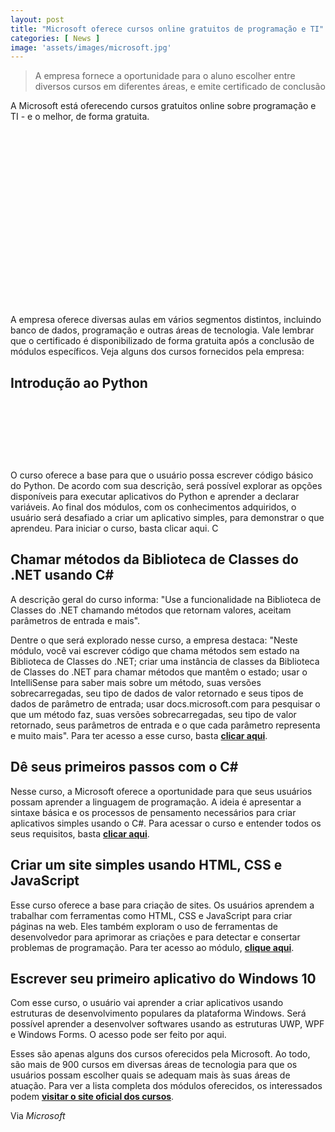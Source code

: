 ```yaml
---
layout: post
title: "Microsoft oferece cursos online gratuitos de programação e TI"
categories: [ News ]
image: 'assets/images/microsoft.jpg'
---
```


> A empresa fornece a oportunidade para o aluno escolher entre diversos cursos em diferentes áreas, e emite certificado de conclusão

A Microsoft está oferecendo cursos gratuitos online sobre programação e TI - e o melhor, de forma gratuita.

<!-- QUADRADO -->
<script async src="//pagead2.googlesyndication.com/pagead/js/adsbygoogle.js"></script>
<ins class="adsbygoogle"
style="display:inline-block;width:336px;height:280px"
data-ad-client="ca-pub-2838251107855362"
data-ad-slot="5351066970"></ins>
<script>
(adsbygoogle = window.adsbygoogle || []).push({});
</script>

A empresa oferece diversas aulas em vários segmentos distintos, incluindo banco de dados, programação e outras áreas de tecnologia. Vale lembrar que o certificado é disponibilizado de forma gratuita após a conclusão de módulos específicos. Veja alguns dos cursos fornecidos pela empresa:

## Introdução ao Python

<!-- MINI ANÚNCIO -->
<script async src="//pagead2.googlesyndication.com/pagead/js/adsbygoogle.js"></script>
<!-- Games Root -->
<ins class="adsbygoogle"
style="display:inline-block;width:730px;height:95px"
data-ad-client="ca-pub-2838251107855362"
data-ad-slot="5351066970"></ins>
<script>
(adsbygoogle = window.adsbygoogle || []).push({});
</script>

O curso oferece a base para que o usuário possa escrever código básico do Python. De acordo com sua descrição, será possível explorar as opções disponíveis para executar aplicativos do Python e aprender a declarar variáveis. Ao final dos módulos, com os conhecimentos adquiridos, o usuário será desafiado a criar um aplicativo simples, para demonstrar o que aprendeu. Para iniciar o curso, basta clicar aqui.
C
## Chamar métodos da Biblioteca de Classes do .NET usando C#

A descrição geral do curso informa: "Use a funcionalidade na Biblioteca de Classes do .NET chamando métodos que retornam valores, aceitam parâmetros de entrada e mais".

Dentre o que será explorado nesse curso, a empresa destaca: "Neste módulo, você vai escrever código que chama métodos sem estado na Biblioteca de Classes do .NET; criar uma instância de classes da Biblioteca de Classes do .NET para chamar métodos que mantêm o estado; usar o IntelliSense para saber mais sobre um método, suas versões sobrecarregadas, seu tipo de dados de valor retornado e seus tipos de dados de parâmetro de entrada; usar docs.microsoft.com para pesquisar o que um método faz, suas versões sobrecarregadas, seu tipo de valor retornado, seus parâmetros de entrada e o que cada parâmetro representa e muito mais". Para ter acesso a esse curso, basta [**clicar aqui**](https://docs.microsoft.com/pt-br/learn/modules/csharp-call-methods/).

<!-- RETANGULO LARGO 2 -->
<script async src="//pagead2.googlesyndication.com/pagead/js/adsbygoogle.js"></script>
<ins class="adsbygoogle"
style="display:block; text-align:center;"
data-ad-layout="in-article"
data-ad-format="fluid"
data-ad-client="ca-pub-2838251107855362"
data-ad-slot="8549252987"></ins>
<script>
(adsbygoogle = window.adsbygoogle || []).push({});
</script>

## Dê seus primeiros passos com o C#

Nesse curso, a Microsoft oferece a oportunidade para que seus usuários possam aprender a linguagem de programação. A ideia é apresentar a sintaxe básica e os processos de pensamento necessários para criar aplicativos simples usando o C#. Para acessar o curso e entender todos os seus requisitos, basta [**clicar aqui**](https://docs.microsoft.com/pt-br/learn/paths/csharp-first-steps/).

## Criar um site simples usando HTML, CSS e JavaScript

Esse curso oferece a base para criação de sites. Os usuários aprendem a trabalhar com ferramentas como HTML, CSS e JavaScript para criar páginas na web. Eles também exploram o uso de ferramentas de desenvolvedor para aprimorar as criações e para detectar e consertar problemas de programação. Para ter acesso ao módulo, [**clique aqui**](https://docs.microsoft.com/pt-br/learn/modules/build-simple-website/).

<!-- RETANGULO LARGO -->
<script async src="https://pagead2.googlesyndication.com/pagead/js/adsbygoogle.js"></script>
<!-- Informat -->
<ins class="adsbygoogle"
style="display:block"
data-ad-client="ca-pub-2838251107855362"
data-ad-slot="2327980059"
data-ad-format="auto"
data-full-width-responsive="true"></ins>
<script>
(adsbygoogle = window.adsbygoogle || []).push({});
</script>

## Escrever seu primeiro aplicativo do Windows 10

Com esse curso, o usuário vai aprender a criar aplicativos usando estruturas de desenvolvimento populares da plataforma Windows. Será possível aprender a desenvolver softwares usando as estruturas UWP, WPF e Windows Forms. O acesso pode ser feito por aqui.

Esses são apenas alguns dos cursos oferecidos pela Microsoft. Ao todo, são mais de 900 cursos em diversas áreas de tecnologia para que os usuários possam escolher quais se adequam mais às suas áreas de atuação. Para ver a lista completa dos módulos oferecidos, os interessados podem [**visitar o site oficial dos cursos**](https://docs.microsoft.com/pt-br/learn/browse/).

Via *Microsoft*
